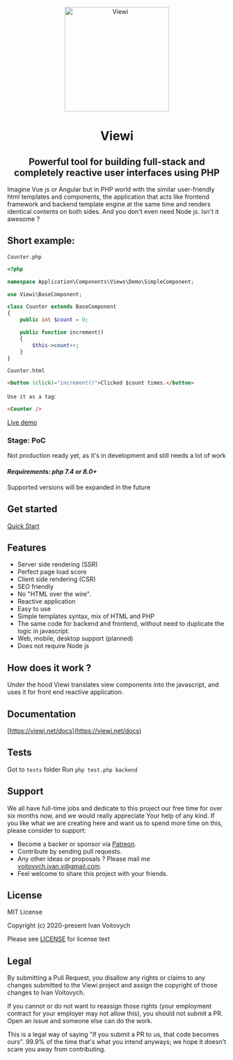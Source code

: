 <p align="center"><a href="https://github.com/viewi/viewi#logo"><img src="https://viewi.net/logo.svg" alt="Viewi" height="240"/></a></p>
<h1 align="center">Viewi</h1>
<h2 align="center">Powerful tool for building full-stack and completely reactive user interfaces using PHP</h2>

Imagine Vue js or Angular but in PHP world with the similar user-friendly html templates and components, the application that acts like frontend framework and backend template engine at the same time and renders identical contents on both sides. And you don't even need Node js. Isn't it awesome ?

Short example:
--------
`Counter.php`
```php
<?php

namespace Application\Components\Views\Demo\SimpleComponent;

use Viewi\BaseComponent;

class Counter extends BaseComponent
{
    public int $count = 0;

    public function increment()
    {
        $this->count++;
    }
}
```
`Counter.html`
```html
<button (click)="increment()">Clicked $count times.</button>
```
`Use it as a tag`:
```html
<Counter />
```
[Live demo](https://viewi.net/)

### Stage: PoC

Not production ready yet, as it's in development and still needs a lot of work

#### *Requirements: php 7.4 or 8.0+*

Supported versions will be expanded  in the future

Get started
-----------
[Quick Start](https://viewi.net/docs)

Features
----------------
- Server side rendering (SSR)
- Perfect page load score
- Client side rendering (CSR)
- SEO friendly
- No "HTML over the wire".
- Reactive application
- Easy to use
- Simple templates syntax, mix of HTML and PHP
- The same code for backend and frontend, without need to duplicate the logic in javascript.
- Web, mobile, desktop support (planned)
- Does not require Node js

## How does it work ?

Under the hood Viewi translates view components into the javascript, and uses it for front end reactive application.

## Documentation

[https://viewi.net/docs](https://viewi.net/docs)

## Tests

Got to `tests` folder
Run `php test.php backend`

Support
--------

We all have full-time jobs and dedicate to this project our free time for over six months now, and we would really appreciate Your help of any kind. If you like what we are creating here and want us to spend more time on this, please consider to support:

 - Become a backer or sponsor via [Patreon](https://www.patreon.com/ivanvoitovych).
 - Contribute by sending pull requests.
 - Any other ideas or proposals ? Please mail me voitovych.ivan.v@gmail.com.
 - Feel welcome to share this project with your friends.


License
--------

MIT License

Copyright (c) 2020-present Ivan Voitovych

Please see [LICENSE](/LICENSE) for license text


Legal
------

By submitting a Pull Request, you disallow any rights or claims to any changes submitted to the Viewi project and assign the copyright of those changes to Ivan Voitovych.

If you cannot or do not want to reassign those rights (your employment contract for your employer may not allow this), you should not submit a PR. Open an issue and someone else can do the work.

This is a legal way of saying "If you submit a PR to us, that code becomes ours". 99.9% of the time that's what you intend anyways; we hope it doesn't scare you away from contributing.

